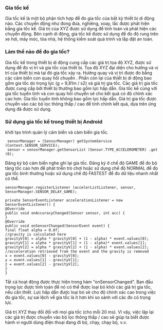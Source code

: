 ### Gia tốc kế 
Gia tốc kế là một bộ phận tích hợp để đo gia tốc của bất kỳ thiết bị di động nào. 
Các chuyển động như đong đưa, nghiêng, xoay, lắc được phát hiện bằng gia tốc kế. 
Giá trị của XYZ được sử dụng để tính toán và phát hiện các chuyển động.
Bên cạnh di động, gia tốc kế được sử dụng để đo độ rung trên xe hơi, máy móc, tòa nhà, hệ thống kiểm soát quá trình và lắp đặt an toàn.

### Làm thế nào để đo gia tốc?

Gia tốc kế trong thiết bị di động cung cấp các giá trị tọa độ XYZ, được sử dụng để đo vị trí và gia tốc của thiết bị.
Tọa độ XYZ đại diện cho hướng và vị trí của thiết bị mà tại đó gia tốc xảy ra. 
Hướng quay và vị trí được đo bằng các cảm biến con quay hồi chuyển . Phần còn lại của thiết bị di động bao gồm gia tốc do trọng lực (g = 9,81m / s2) và giá trị gia tốc. 
Các giá trị gia tốc được cung cấp bởi thiết bị thường bao gồm lực hấp dẫn. 
Gia tốc kế cùng với gia tốc tuyến tính và con quay hồi chuyển sẽ cho kết quả có độ chính xác cao hơn. 
Gia tốc tuyến tính không bao gồm lực hấp dẫn. 
Giá trị gia tốc được chuyển vào các bộ lọc thông thấp / cao để tinh chỉnh kết quả, dựa trên ứng dụng đã được sử dụng.

### Sử dụng gia tốc kế trong thiết bị Android

khởi tạo trình quản lý cảm biến và cảm biến gia tốc.

```
 sensorManager = (SensorManager) getSystemService (Context.SENSOR_SERVICE);
 sensor = sensorManager.getSensorList (Sensor.TYPE_ACCELEROMETER) .get (0); 
```
 
 Đăng ký bộ cảm biến nghe ghi lại gia tốc. Đăng ký ở chế độ GAME để đo bộ tăng tốc cao hơn để phát triển trò chơi hoặc sử dụng chế độ NORMAL để đo gia tốc bình thường hoặc sử dụng chế độ FASTEST để đo dữ liệu nhanh nhất có thể.
 
`sensorManager.registerListener (accelerListListener, sensor, SensorManager.SENSOR_DELAY_GAME); `

```
private SensorEventListener accelerationListener = new SensorEventListener() {
@Override
public void onAccuracyChanged(Sensor sensor, int acc) {
}
@Override
public void onSensorChanged(SensorEvent event) {
final float alpha = 0.8f;
//gravity is calculated here
gravityV[0] = alpha * gravityV[0] + (1 - alpha) * event.values[0];
gravityV[1] = alpha * gravityV[1] + (1 - alpha)* event.values[1];
gravityV[2] = alpha * gravityV[2] + (1 - alpha) * event.values[2];
//acceleration retrieved from the event and the gravity is removed
x = event.values[0] - gravityV[0];
y = event.values[1] - gravityV[1];
z = event.values[2] - gravityV[2];
}
}
```
Tất cả hoạt động được thực hiện trong hàm "onSensorChanged". Ban đầu trọng lực được tính toán để nó có thể được loại bỏ khỏi các giá trị gia tốc, nếu cần thiết. Lực hấp dẫn được loại bỏ sẽ cho độ chính xác cao trong việc đo gia tốc, sự sai lệch về gia tốc là ít hơn khi so sánh với các đo có trọng lực.

Giá trị XYZ thay đổi đối với mọi gia tốc (cho mỗi 20 ms). Vì vậy, việc lặp lại các giá trị được chuyển vào bộ lọc thông thấp / cao sẽ giúp ta biết được hành vi người dùng điện thoại đang đi bộ, chạy, chạy bộ, v.v.